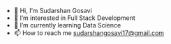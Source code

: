 - 👋 Hi, I’m Sudarshan Gosavi
- 👀 I’m interested in Full Stack Development
- 🌱 I’m currently learning Data Science
- 📫 How to reach me sudarshangosavi17@gmail.com

<!---
Sudarshan-17/Sudarshan-17 is a ✨ special ✨ repository because its `README.md` (this file) appears on your GitHub profile.
You can click the Preview link to take a look at your changes.
--->
